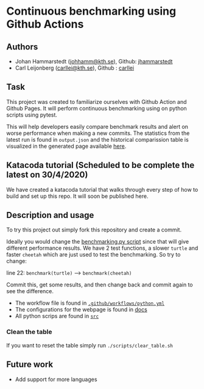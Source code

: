 # Continuous benchmarking using Github Actions
## Authors ## 
* Johan Hammarstedt (johhamm@kth.se), Github: [jhammarstedt](https://github.com/jhammarstedt)
* Carl Leijonberg (carllei@kth.se), Github : [carllei](https://github.com/carllei)

## Task
This project was created to familiarize ourselves with Github Action and Github Pages. It will perform continuous benchmarking using on python scripts using pytest. 

This will help developers easily compare benchmark results and alert on worse performance when making a new commits. The statistics from the latest run is found in `output.json` and the historical comparission table is visualized in the generated page available [here](https://jhammarstedt.github.io/Benchmarking-DevOps/). 

## Katacoda tutorial (Scheduled to be complete the latest on 30/4/2020)
We have created a katacoda tutorial that walks through every step of how to build and set up this repo. It will soon be published here.

## Description and usage
To try this project out simply fork this repository and create a commit. 

Ideally you would change the [benchmarking.py script](https://github.com/jhammarstedt/Benchmarking-DevOps/blob/master/src/benchmarking.py) since that will give different performance results. We have 2 test functions, a slower `turtle` and faster `cheetah` which are just used to test the benchmarking. So try to change:

line 22: `benchmark(turtle)` --> `benchmark(cheetah)`

Commit this, get some results, and then change back and commit again to see the difference. 

* The workflow file is found in [`.github/workflows/python.yml`](https://github.com/jhammarstedt/Benchmarking-DevOps/tree/master/.github/workflows)
* The configurations for the webpage is found in [docs](https://github.com/jhammarstedt/Benchmarking-DevOps/tree/master/docs)
* All python scrips are found in [`src`](https://github.com/jhammarstedt/Benchmarking-DevOps/tree/master/src)


### Clean the table

If you want to reset the table simply run
```./scripts/clear_table.sh```

## Future work
* Add support for more languages
